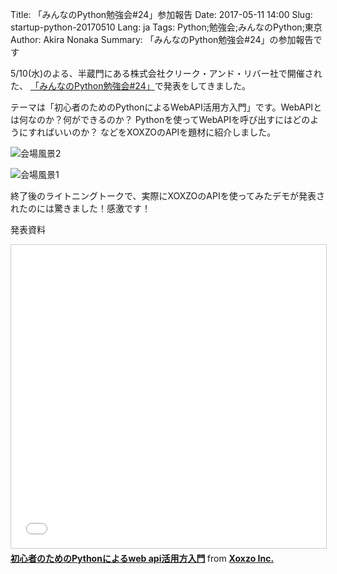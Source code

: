 Title: 「みんなのPython勉強会#24」参加報告
Date: 2017-05-11 14:00 
Slug: startup-python-20170510
Lang: ja
Tags: Python;勉強会;みんなのPython;東京
Author: Akira Nonaka
Summary: 「みんなのPython勉強会#24」の参加報告です

5/10(水)のよる、半蔵門にある株式会社クリーク・アンド・リバー社で開催された、
[「みんなのPython勉強会#24」](https://startpython.connpass.com/event/54201/)で発表をしてきました。

テーマは「初心者のためのPythonによるWebAPI活用方入門」です。WebAPIとは何なのか？何ができるのか？
Pythonを使ってWebAPIを呼び出すにはどのようにすればいいのか？
などをXOXZOのAPIを題材に紹介しました。

![会場風景2]({filename}/images/stapy-20170510/stapy-20170510-2.jpg)

![会場風景1]({filename}/images/stapy-20170510/stapy-20170510-1.jpg)

終了後のライトニングトークで、実際にXOXZOのAPIを使ってみたデモが発表されたのには驚きました！感激です！

発表資料

<iframe src="//www.slideshare.net/slideshow/embed_code/key/v16gYIieBFhU6j" width="595" height="485" frameborder="0" marginwidth="0" marginheight="0" scrolling="no" style="border:1px solid #CCC; border-width:1px; margin-bottom:5px; max-width: 100%;" allowfullscreen> </iframe> <div style="margin-bottom:5px"> <strong> <a href="//www.slideshare.net/xoxzo/pythonweb-api" title="初心者のためのPythonによるweb api活用方入門" target="_blank">初心者のためのPythonによるweb api活用方入門</a> </strong> from <strong><a target="_blank" href="https://www.slideshare.net/xoxzo">Xoxzo Inc.</a></strong> </div>
